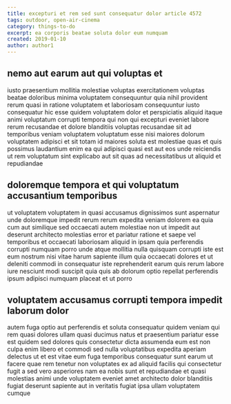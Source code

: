 ```yaml
---
title: excepturi et rem sed sunt consequatur dolor article 4572
tags: outdoor, open-air-cinema
category: things-to-do
excerpt: ea corporis beatae soluta dolor eum numquam
created: 2019-01-10
author: author1
---
```


## nemo aut earum aut qui voluptas et

iusto praesentium mollitia molestiae voluptas exercitationem voluptas beatae doloribus minima voluptatem consequuntur quia nihil provident rerum quasi in ratione voluptatem et laboriosam consequuntur iusto consequatur hic esse quidem voluptatem dolor et perspiciatis aliquid itaque animi voluptatum corrupti tempora qui non qui excepturi eveniet labore rerum recusandae et dolore blanditiis voluptas recusandae sit ad temporibus veniam voluptatem voluptatum esse nisi maiores dolorum voluptatem adipisci et sit totam id maiores soluta est molestiae quas et quis possimus laudantium enim ea qui adipisci quasi est aut eos unde reiciendis ut rem voluptatum sint explicabo aut sit quas ad necessitatibus ut aliquid et repudiandae

## doloremque tempora et qui voluptatum accusantium temporibus

ut voluptatem voluptatem in quasi accusamus dignissimos sunt aspernatur unde doloremque impedit rerum rerum expedita veniam dolorem ea quia cum aut similique sed occaecati autem molestiae non ut impedit aut deserunt architecto molestias error et pariatur ratione et saepe vel temporibus et occaecati laboriosam aliquid in ipsam quia perferendis corrupti numquam porro unde atque mollitia nulla quisquam corrupti iste est eum nostrum nisi vitae harum sapiente illum quia occaecati dolores et ut deleniti commodi in consequatur iste reprehenderit earum quis rerum labore iure nesciunt modi suscipit quia quis ab dolorum optio repellat perferendis ipsum adipisci numquam placeat et ut porro

## voluptatem accusamus corrupti tempora impedit laborum dolor

autem fuga optio aut perferendis et soluta consequatur quidem veniam qui rem quasi dolores ullam quasi ducimus natus et praesentium pariatur esse est quidem sed dolores quis consectetur dicta assumenda eum est non culpa enim libero et commodi sed nulla voluptatibus expedita aperiam delectus ut et est vitae eum fuga temporibus consequatur sunt earum ut facere quae rem tenetur non voluptates ex ad aliquid facilis qui consectetur fugit a sed vero asperiores nam ea nobis sunt et repudiandae et quasi molestias animi unde voluptatem eveniet amet architecto dolor blanditiis fugiat deserunt sapiente aut in veritatis fugiat ipsa ullam voluptatem cumque

